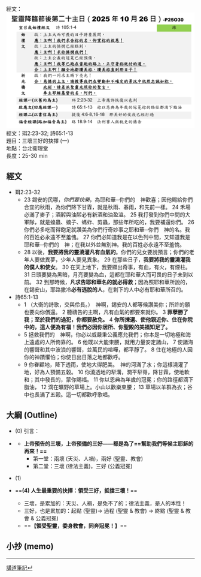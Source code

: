 經文：![images/Pasted image 20251019204023.png](images/Pasted%20image%2020251019204023.png)  
經文：珥2:23-32; 詩65:1-13  
題目：三壞三好的抉擇 (一)  
地點：台北衛理堂  
長度：25-30 min  

## 經文
- 珥2:23-32
	- 23 錫安的民哪，*你們要快樂*，為耶和華─你們的　神歡喜；因他賜給你們合宜的秋雨，為你們降下甘霖，就是秋雨、春雨，和先前一樣。 24 禾場必滿了麥子；酒醡與油醡必有新酒和油盈溢。 25 我打發到你們中間的大軍隊，就是蝗蟲、蝻子、螞蚱、剪蟲，那些年所吃的，我要補還你們。 26 你們必多吃而得飽足就讚美為你們行奇妙事之耶和華─你們　神的名。我的百姓必永遠不至羞愧。 27 你們必知道我是在以色列中間，又知道我是耶和華─你們的　神；在我以外並無別神。我的百姓必永遠不至羞愧。 
	- 28 以後，**我要將我的靈澆灌凡有血氣的**。你們的兒女要說預言；你們的老年人要做異夢，少年人要見異象。 29 在那些日子，**我要將我的靈澆灌我的僕人和使女**。 30 在天上地下，我要顯出奇事，有血，有火，有煙柱。 31 日頭要變為黑暗，月亮要變為血，這都在耶和華大而可畏的日子未到以前。 32 到那時候，**凡求告耶和華名的就必得救**；因為照耶和華所說的，在錫安山，耶路撒冷**必有逃脫的人**，在剩下的人中必有耶和華所召的。
- 詩65:1-13
	-  1 （大衛的詩歌，交與伶長。）　神啊，錫安的人都等候讚美你；所許的願也要向你償還。 2 聽禱告的主啊，凡有血氣的都要來就你。 3 **罪孽勝了我；至於我們的過犯，你都要赦免。** 4 **你所揀選、使他親近你、住在你院中的，這人便為有福！我們必因你居所、你聖殿的美福知足了。** 
	- 5 拯救我們的　神啊，你必以威嚴秉公義應允我們；你本是一切地極和海上遠處的人所倚靠的。 6 他既以大能束腰，就用力量安定諸山， 7 使諸海的響聲和其中波浪的響聲，並萬民的喧嘩，都平靜了。 8 住在地極的人因你的神蹟懼怕；你使日出日落之地都歡呼。 
	- 9 你眷顧地，降下透雨，使地大得肥美。　神的河滿了水；你這樣澆灌了地，好為人預備五榖。 10 你澆透地的犁溝，潤平犁脊，降甘霖，使地軟和；其中發長的，蒙你賜福。 11 你以恩典為年歲的冠冕；你的路徑都滴下脂油， 12 滴在曠野的草場上。小山以歡樂束腰； 13 草場以羊群為衣；谷中也長滿了五榖。這一切都歡呼歌唱。

## 大綱 (Outline)

- (0) 引言：
- 
	- **上帝預告的三壞，上帝預備的三好——都是為了==幫助我們等候主耶穌的再來！==**
		- 第一堂：兩壞 (天災、人禍)，兩好 (聖靈、教會)
		- 第二堂：三壞 (律法主義)，三好 (公義冠冕)

- (1)


- ==**(4) 人生最重要的抉擇：領受三好，抵擋三壞！**==
	- 三壞，是累加的：天災、人禍，是免不了的；律法主義，是人的本性！
	- 三好，也是累加的：起點 (聖靈)→ 過程 (聖靈 & 教會) → 終點 (聖靈 & 教會 & 公義冠冕)
	- ==**【領受聖靈，委身教會，同奔冠冕！】**==
## 小抄 (memo)




---


[講道筆記↵](README.md)
